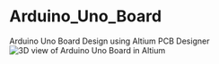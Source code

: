 # Arduino_Uno_Board
Arduino Uno Board Design using Altium PCB Designer
![3D view of Arduino Uno Board in Altium](https://drive.google.com/uc?export=view&id=1OZiTpBJscRGmFPAitZ54wWYW_4dr58C-)


